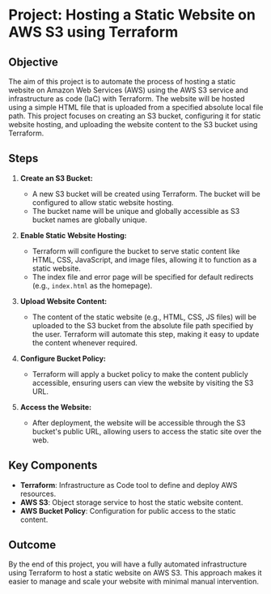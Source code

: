 # Project: Hosting a Static Website on AWS S3 using Terraform

## Objective

The aim of this project is to automate the process of hosting a static website on Amazon Web Services (AWS) using the AWS S3 service and infrastructure as code (IaC) with Terraform. The website will be hosted using a simple HTML file that is uploaded from a specified absolute local file path. This project focuses on creating an S3 bucket, configuring it for static website hosting, and uploading the website content to the S3 bucket using Terraform.

## Steps

1. **Create an S3 Bucket:**
   - A new S3 bucket will be created using Terraform. The bucket will be configured to allow static website hosting.
   - The bucket name will be unique and globally accessible as S3 bucket names are globally unique.

2. **Enable Static Website Hosting:**
   - Terraform will configure the bucket to serve static content like HTML, CSS, JavaScript, and image files, allowing it to function as a static website.
   - The index file and error page will be specified for default redirects (e.g., `index.html` as the homepage).

3. **Upload Website Content:**
   - The content of the static website (e.g., HTML, CSS, JS files) will be uploaded to the S3 bucket from the absolute file path specified by the user. Terraform will automate this step, making it easy to update the content whenever required.

4. **Configure Bucket Policy:**
   - Terraform will apply a bucket policy to make the content publicly accessible, ensuring users can view the website by visiting the S3 URL.

5. **Access the Website:**
   - After deployment, the website will be accessible through the S3 bucket's public URL, allowing users to access the static site over the web.

## Key Components

- **Terraform**: Infrastructure as Code tool to define and deploy AWS resources.
- **AWS S3**: Object storage service to host the static website content.
- **AWS Bucket Policy**: Configuration for public access to the static content.

## Outcome

By the end of this project, you will have a fully automated infrastructure using Terraform to host a static website on AWS S3. This approach makes it easier to manage and scale your website with minimal manual intervention.
